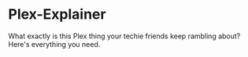 # Plex-Explainer
What exactly is this Plex thing your techie friends keep rambling about? Here's everything you need.
